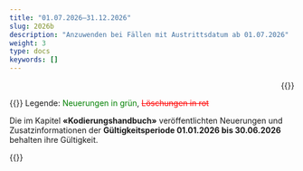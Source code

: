 ```yaml
---
title: "01.07.2026–31.12.2026"
slug: 2026b
description: "Anzuwenden bei Fällen mit Austrittsdatum ab 01.07.2026"
weight: 3
type: docs
keywords: []
---
```


<p style="text-align: right;">{{<printButton>}}
  
{{<markdown>}}
Legende: <font color="green">Neuerungen in grün</font>, <font color="red">~~Löschungen in rot~~</font>


Die im Kapitel **«Kodierungshandbuch»** veröffentlichten Neuerungen und Zusatzinformationen der **Gültigkeitsperiode 01.01.2026 bis 30.06.2026** behalten ihre Gültigkeit.

{{</markdown>}}